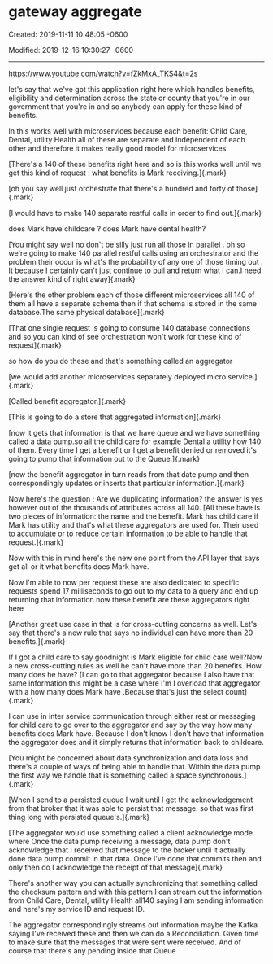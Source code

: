 # gateway aggregate

Created: 2019-11-11 10:48:05 -0600

Modified: 2019-12-16 10:30:27 -0600

---

<https://www.youtube.com/watch?v=fZkMxA_TKS4&t=2s>





let's say that we've got this application right here which handles benefits, eligibility and determination across the state or county that you're in our government that you're in and so anybody can apply for these kind of benefits.



In this works well with microservices because each benefit: Child Care, Dental, utility Health all of these are separate and independent of each other and therefore it makes really good model for microservices



[There's a 140 of these benefits right here and so is this works well until we get this kind of request : what benefits is Mark receiving.]{.mark}



[oh you say well just orchestrate that there's a hundred and forty of those]{.mark}

[I would have to make 140 separate restful calls in order to find out.]{.mark}



does Mark have childcare ? does Mark have dental health?



[You might say well no don't be silly just run all those in parallel . oh so we're going to make 140 parallel restful calls using an orchestrator and the problem their occur is what's the probability of any one of those timing out . It because I certainly can't just continue to pull and return what I can.I need the answer kind of right away]{.mark}



[Here's the other problem each of those different microservices all 140 of them all have a separate schema then if that schema is stored in the same database.The same physical database]{.mark}



[That one single request is going to consume 140 database connections and so you can kind of see orchestration won't work for these kind of request]{.mark}



so how do you do these and that's something called an aggregator



[we would add another microservices separately deployed micro service.]{.mark}

[Called benefit aggregator.]{.mark}



[This is going to do a store that aggregated information]{.mark}



[now it gets that information is that we have queue and we have something called a data pump.so all the child care for example Dental a utility how 140 of them. Every time I get a benefit or I get a benefit denied or removed it's going to pump that information out to the Queue.]{.mark}



[now the benefit aggregator in turn reads from that date pump and then correspondingly updates or inserts that particular information.]{.mark}



Now here's the question : Are we duplicating information? the answer is yes however out of the thousands of attributes across all 140. [All these have is two pieces of information: the name and the benefit. Mark has child care if Mark has utility and that's what these aggregators are used for. Their used to accumulate or to reduce certain information to be able to handle that request.]{.mark}



Now with this in mind here's the new one point from the API layer that says get all or it what benefits does Mark have.





Now I'm able to now per request these are also dedicated to specific requests spend 17 milliseconds to go out to my data to a query and end up returning that information now these benefit are these aggregators right here



[Another great use case in that is for cross-cutting concerns as well. Let's say that there's a new rule that says no individual can have more than 20 benefits.]{.mark}



If I got a child care to say goodnight is Mark eligible for child care well?Now a new cross-cutting rules as well he can't have more than 20 benefits. How many does he have? [I can go to that aggregator because I also have that same information this might be a case where I'm I overload that aggregator with a how many does Mark have .Because that's just the select count]{.mark}





I can use in inter service communication through either rest or messaging for child care to go over to the aggregator and say by the way how many benefits does Mark have. Because I don't know I don't have that information the aggregator does and it simply returns that information back to childcare.



[You might be concerned about data synchronization and data loss and there's a couple of ways of being able to handle that. Within the data pump the first way we handle that is something called a space synchronous.]{.mark}



[When I send to a persisted queue I wait until I get the acknowledgement from that broker that it was able to persist that message. so that was first thing long with persisted queue's.]{.mark}



[The aggregator would use something called a client acknowledge mode where Once the data pump receiving a message, data pump don't acknowledge that I received that message to the broker until it actually done data pump commit in that data. Once I've done that commits then and only then do I acknowledge the receipt of that message]{.mark}



There's another way you can actually synchronizing that something called the checksum pattern and with this pattern I can stream out the information from Child Care, Dental, utility Health all140 saying I am sending information and here's my service ID and request ID.



The aggregator correspondingly streams out information maybe the Kafka saying I've received these and then we can do a Reconciliation. Given time to make sure that the messages that were sent were received. And of course that there's any pending inside that Queue


